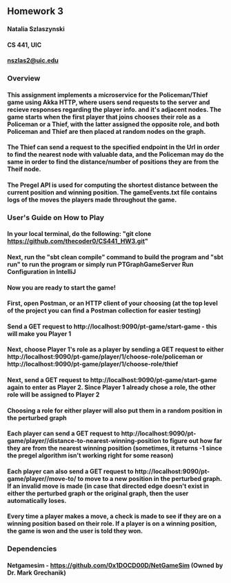 ## Homework 3
#### Natalia Szlaszynski
#### CS 441, UIC
#### nszlas2@uic.edu

### Overview
#### This assignment implements a microservice for the Policeman/Thief game using Akka HTTP, where users send requests to the server and recieve responses regarding the player info. and it's adjacent nodes. The game starts when the first player that joins chooses their role as a Policeman or a Thief, with the latter assigned the opposite role, and both Policeman and Thief are then placed at random nodes on the graph. 
#### The Thief can send a request to the specified endpoint in the Url in order to find the nearest node with valuable data, and the Policeman may do the same in order to find the distance/number of positions they are from the Theif node.
#### The Pregel API is used for computing the shortest distance between the current position and winning position. The gameEvents.txt file contains logs of the moves the players made throughout the game.

### User's Guide on How to Play
#### In your local terminal, do the following: "git clone https://github.com/thecoder0/CS441_HW3.git"
#### Next, run the "sbt clean compile" command to build the program and "sbt run" to run the program or simply run PTGraphGameServer Run Configuration in IntelliJ

#### Now you are ready to start the game!

#### First, open Postman, or an HTTP client of your choosing (at the top level of the project you can find a Postman collection for easier testing)
#### Send a GET request to http://localhost:9090/pt-game/start-game - this will make you Player 1
#### Next, choose Player 1's role as a player by sending a GET request to either http://localhost:9090/pt-game/player/1/choose-role/policeman or http://localhost:9090/pt-game/player/1/choose-role/thief
#### Next, send a GET request to http://localhost:9090/pt-game/start-game again to enter as Player 2. Since Player 1 already chose a role, the other role will be assigned to Player 2
#### Choosing a role for either player will also put them in a random position in the perturbed graph
#### Each player can send a GET request to http://localhost:9090/pt-game/player/<playerNum>/distance-to-nearest-winning-position to figure out how far they are from the nearest winning position (sometimes, it returns -1 since the pregel algorithm isn't working right for some reason)
#### Each player can also send a GET request to http://localhost:9090/pt-game/player/<playerNum>/move-to/<position> to move to a new position in the perturbed graph. If an invalid move is made (in case that directed edge doesn't exist in either the perturbed graph or the original graph, then the user automatically loses.
#### Every time a player makes a move, a check is made to see if they are on a winning position based on their role. If a player is on a winning position, the game is won and the user is told they won.

### Dependencies
#### Netgamesim - https://github.com/0x1DOCD00D/NetGameSim (Owned by Dr. Mark Grechanik)
